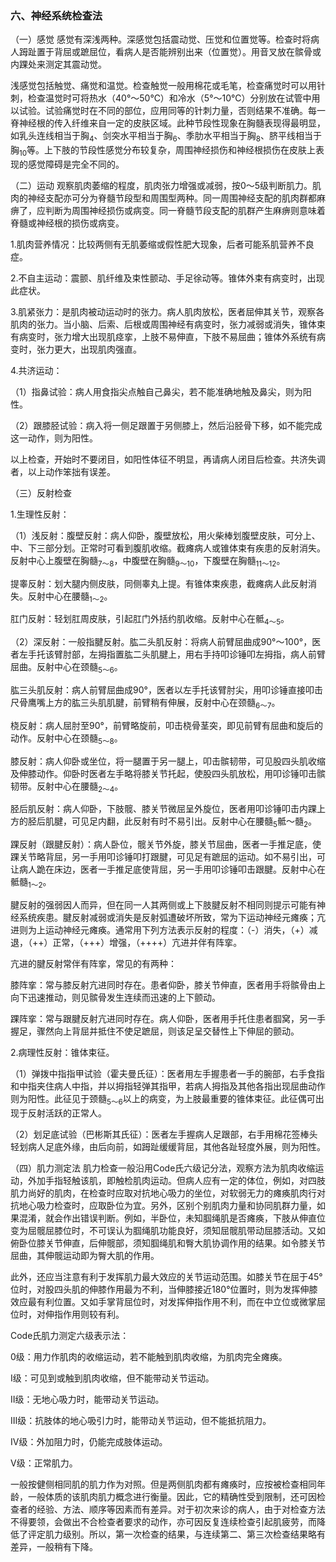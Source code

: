 ### 六、神经系统检查法

（一）感觉 感觉有深浅两种。深感觉包括震动觉、压觉和位置觉等。检查时将病人𧿹趾置于背屈或蹠屈位，看病人是否能辨别出来（位置觉）。用音叉放在髌骨或内踝处来测定其震动觉。

浅感觉包括触觉、痛觉和温觉。检查触觉一般用棉花或毛笔，检查痛觉时可以用针刺，检查温觉时可将热水（40°〜50℃）和冷水（5°〜10℃）分别放在试管中用以试验。试验痛觉时在不同的部位，应用同等的针刺力量，否则结果不准确。每一脊神经根的传入纤维来自一定的皮肤区域。此种节段性现象在胸髓表现得最明显，如乳头连线相当于胸<sub>4</sub>、剑突水平相当于胸<sub>6</sub>、季肋水平相当于胸<sub>8</sub>、脐平线相当于胸<sub>10</sub>等。上下肢的节段性感觉分布较复杂，周围神经损伤和神经根损伤在皮肤上表现的感觉障碍是完全不同的。

（二）运动 观察肌肉萎缩的程度，肌肉张力增强或减弱，按0〜5级判断肌力。肌肉的神经支配亦可分为脊髓节段型和周围型两种。同一周围神经支配的肌肉群都麻痹了，应判断为周围神经损伤或病变。同一脊髓节段支配的肌群产生麻痹则意味着脊髓或神经根的损伤或病变。

1.肌肉营养情况：比较两侧有无肌萎缩或假性肥大现象，后者可能系肌营养不良症。

2.不自主运动：震颤、肌纤维及束性颤动、手足徐动等。锥体外束有病变时，出现此症状。

3.肌紧张力：是肌肉被动运动时的张力。病人肌肉放松，医者屈伸其关节，观察各肌肉的张力。当小脑、后索、后根或周围神经有病变时，张力减弱或消失，锥体束有病变时，张力增大出现肌痉挛，上肢不易伸直，下肢不易屈曲；锥体外系统有病变时，张力更大，出现肌肉强直。

4.共济运动：

（1）指鼻试验：病人用食指尖点触自己鼻尖，若不能准确地触及鼻尖，则为阳性。

（2）跟膝胫试验：病入将一侧足跟置于另侧膝上，然后沿胫骨下移，如不能完成这一动作，则为阳性。

以上检查，开始时不要闭目，如阳性体征不明显，再请病人闭目后检查。共济失调者，以上动作笨拙有误差。

（三）反射检查

1.生理性反射：

（1）浅反射：腹壁反射：病人仰卧，腹壁放松，用火柴棒划腹壁皮肤，可分上、中、下三部分划。正常时可看到腹肌收缩。截瘫病人或锥体束有疾患的反射消失。反射中心上腹壁在胸髓<sub>7〜8</sub>，中腹壁在胸髓<sub>9〜10</sub>，下腹壁在胸髓<sub>11〜12</sub>。

提睾反射：划大腿内侧皮肤，同侧睾丸上提。有锥体束疾患，截瘫病人此反射消失。反射中心在腰髓<sub>1〜2</sub>。

肛门反射：轻划肛周皮肤，引起肛门外括约肌收缩。反射中心在骶<sub>4〜5</sub>。

（2）深反射：一般指腱反射。肱二头肌反射：将病人前臂屈曲成90°〜100°，医者左手托该臂肘部，左拇指置肱二头肌腱上，用右手持叩诊锤叩左拇指，病人前臂屈曲。反射中心在颈髓<sub>5〜6</sub>。

肱三头肌反射：病人前臂屈曲成90°，医者以左手托该臂肘尖，用叩诊锤直接叩击尺骨鹰嘴上方的肱三头肌肌腱，前臂稍有伸展，反射中心在颈髓<sub>6〜7</sub>。

桡反射：病人屈肘至90°，前臂略旋前，叩击桡骨茎突，即见前臂有屈曲和旋后的动作。反射中心在颈髓<sub>5〜8</sub>。

膝反射：病人仰卧或坐位，将一腿置于另一腿上，叩击髌韧带，可见股四头肌收缩及伸膝动作。仰卧时医者左手略将膝关节托起，使股四头肌放松，用叩诊锤叩击髌韧带。反射中心在腰髓<sub>2〜4</sub>。

胫后肌反射：病人仰卧，下肢髋、膝关节微屈呈外旋位，医者用叩诊锤叩击内踝上方的胫后肌腱，可见足内翻，此反射有时不易引出。反射中心在腰髓<sub>5</sub>骶〜髓<sub>2</sub>。

踝反射（跟腱反射）：病人卧位，髋关节外旋，膝关节屈曲，医者一手推足底，使踝关节略背屈，另一手用叩诊锤叩打跟腱，可见足有蹠屈的运动。如不易引出，可让病人跪在床边，医者一手推足底使背屈，另一手用叩诊锤叩击跟腱。反射中心在骶髓<sub>1〜2</sub>。

腱反射的强弱因人而异，但在同一人其两侧或上下肢腱反射不相同则提示可能有神经系统疾患。腱反射减弱或消失是反射弧遭破坏所致，常为下运动神经元瘫痪；亢进则为上运动神经元瘫痪。通常用下列方法表示反射的程度：（-）消失，（+）减退，（++）正常，（+++）增强，（++++）亢进并伴有阵挛。

亢进的腱反射常伴有阵挛，常见的有两种：

膝阵挛：常与膝反射亢进同时存在。患者仰卧，膝关节伸直，医者用手将髌骨由上向下迅速推动，则见髌骨发生连续而迅速的上下颤动。

踝阵挛：常与跟腱反射亢进同时存在。病人仰卧，医者用手托住患者腘窝，另一手握足，骤然向上背屈并抵住不使足蹠屈，则该足呈交替性上下伸屈的颤动。

2.病理性反射：锥体束征。

（1）弹拨中指指甲试验（霍夫曼氏征）：医者用左手握患者一手的腕部，右手食指和中指夹住病人中指，并以拇指轻弹其指甲，若病人拇指及其他各指出现屈曲动作则为阳性。此征见于颈髓<sub>5〜6</sub>以上的病变，为上肢最重要的锥体束征。此征偶可出现于反射活跃的正常人。

（2）划足底试验（巴彬斯其氏征）：医者左手握病人足跟部，右手用棉花签棒头轻划病人足底外缘，由后向前，如𧿹趾缓缓背屈，其他各趾轻度外展，则为阳性。

（四）肌力测定法 肌力检查一般沿用Code氏六级记分法，观察方法为肌肉收缩运动，外加手指轻触该肌，即触检肌肉运动。但病人应有一定的体位，例如，对四肢肌力尚好的肌肉，在检查时应取对抗地心吸力的坐位，对软弱无力的瘫痪肌肉行对抗地心吸力检查时，应取卧位为宜。另外，区别个别肌肉力量和协同肌群力量，如果混淆，就会作出错误判断。例如，半卧位，未知腘绳肌是否瘫痪，下肢从伸直位变为屈髋屈膝位时，不可误认为腘绳肌功能良好，须知屈髋肌带动屈膝活动。又如俯卧位膝关节伸直，后伸髋部，须知腘绳肌和臀大肌协调作用的结果。如令膝关节屈曲，其伸髋运动即为臀大肌的作用。

此外，还应当注意有利于发挥肌力最大效应的关节运动范围。如膝关节在屈于45°位时，对股四头肌的伸膝作用最为不利，当伸膝接近180°位置时，则为发挥伸膝效应最有利位置。又如手掌背屈位时，对发挥伸指作用不利，而在中立位或微掌屈位时，对伸指作用则较有利。

Code氏肌力测定六级表示法：

0级：用力作肌肉的收缩运动，若不能触到肌肉收缩，为肌肉完全瘫痪。

Ⅰ级：可见到或触到肌肉收缩，但不能带动关节运动。

Ⅱ级：无地心吸力时，能带动关节运动。

Ⅲ级：抗肢体的地心吸引力时，能带动关节运动，但不能抵抗阻力。

Ⅳ级：外加阻力时，仍能完成肢体运动。

Ⅴ级：正常肌力。

一般按健侧相同肌的肌力作为对照。但是两侧肌肉都有瘫痪时，应按被检查相同年龄，一般体质的该肌肉肌力概念进行衡量。因此，它的精确性受到限制，还可因检查者的经验、方法、顺序等因素而有差异。对于初次来诊的病人，由于对检查方法不得要领，会做出不合检查者要求的动作，亦可因反复连续检查引起肌疲劳，而降低了评定肌力级别。所以，第一次检查的结果，与连续第二、第三次检查结果略有差异，一般稍有下降。